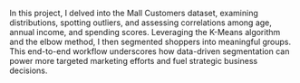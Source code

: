 In this project, I delved into the Mall Customers dataset, examining distributions, spotting outliers, and assessing correlations among age, annual income, and spending scores. Leveraging the K-Means algorithm and the elbow method, I then segmented shoppers into meaningful groups. 
This end-to-end workflow underscores how data-driven segmentation can power more targeted marketing efforts and fuel strategic business decisions.
